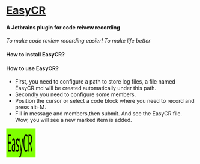 # [EasyCR](https://plugins.jetbrains.com/plugin/17126-easycr)

####  A Jetbrains plugin for code reivew recording

<em>To make code review recording easier! To make life better</em>

#### How to install EasyCR?


#### How to use EasyCR?

- First, you need to configure a path to store log files, a file named EasyCR.md will be created automatically under this path.
- Secondly you need to configure some members.
- Position the cursor or select a code block where you need to record and press alt+M.
- Fill in message and members,then submit. And see the EasyCR file. Wow, you will see a new marked item is added.

![alt EasyCR logo](./src/main/resources/META-INF/pluginIcon.svg)
